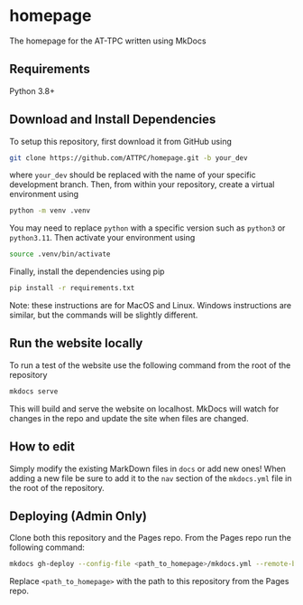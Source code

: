# homepage

The homepage for the AT-TPC written using MkDocs

## Requirements

Python 3.8+

## Download and Install Dependencies

To setup this repository, first download it from GitHub using 

```bash
git clone https://github.com/ATTPC/homepage.git -b your_dev
``` 

where `your_dev` should be replaced with the name of your specific development branch. 
Then, from within your repository, create a virtual environment using

```bash
python -m venv .venv
```

You may need to replace `python` with a specific version such as `python3` or 
`python3.11`. Then activate your environment using

```bash
source .venv/bin/activate
```

Finally, install the dependencies using pip

```bash
pip install -r requirements.txt
```

Note: these instructions are for MacOS and Linux. Windows instructions are similar, but 
the commands will be slightly different.

## Run the website locally

To run a test of the website use the following command from the root of the repository

```bash
mkdocs serve
```

This will build and serve the website on localhost. MkDocs will watch for changes in the
repo and update the site when files are changed.

## How to edit

Simply modify the existing MarkDown files in `docs` or add new ones! When adding a new 
file be sure to add it to the `nav` section of the `mkdocs.yml` file in the root of the 
repository.

## Deploying (Admin Only)

Clone both this repository and the Pages repo. From the Pages repo run the following 
command:

```bash
mkdocs gh-deploy --config-file <path_to_homepage>/mkdocs.yml --remote-branch master
```

Replace `<path_to_homepage>` with the path to this repository from the Pages repo. 
